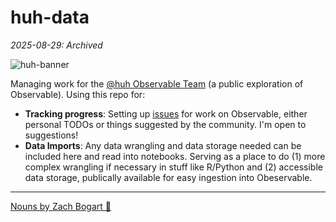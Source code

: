 # huh-data

*2025-08-29: Archived*

![huh-banner](https://user-images.githubusercontent.com/31786233/235287003-e56c4346-196d-427a-b11f-87757dbe5821.png)

Managing work for the [@huh Observable Team](https://observablehq.com/@huh?tab=profile) (a public exploration of Observable). Using this repo for:

- **Tracking progress**: Setting up [issues](https://github.com/zachbogart/huh-data/issues) for work on Observable, either personal TODOs or things suggested by the community. I'm open to suggestions!
- **Data Imports**: Any data wrangling and data storage needed can be included here and read into notebooks. Serving as a place to do (1) more complex wrangling if necessary in stuff like R/Python and (2) accessible data storage, publically available for easy ingestion into Obeservable.

---
[Nouns by Zach Bogart 🖤](https://thenounproject.com/zachbogart/)
